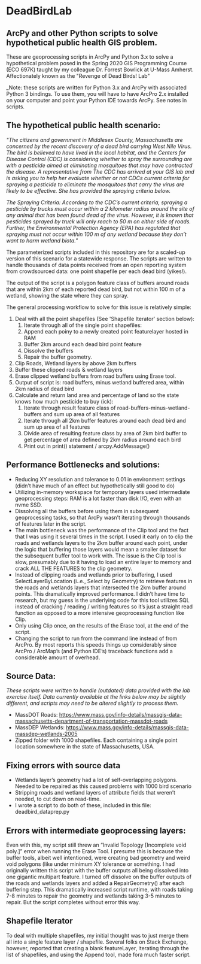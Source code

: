 # DeadBirdLab
## ArcPy and other Python scripts to solve hypothetical public health GIS problem. ##

These are geoprocessing scripts in ArcPy and Python 3.x to solve a hypothetical problem posed in the Spring 2020 GIS Programming Course (ECO 697K) taught by my colleague Dr. Forrest Bowlick at U-Mass Amherst. Affectionately known as the "Revenge of Dead Birds! Lab"

_Note: these scripts are written for Python 3.x and ArcPy with associated Python 3 bindings.  To use them, you will have to have ArcPro 2.x installed on your computer and point your Python IDE towards ArcPy.  See notes in scripts.

## The hypothetical public health scenario: ##

*"The citizens and government in Middlesex County, Massachusetts are concerned by the recent discovery of a dead bird carrying West Nile Virus. The bird is believed to have lived in the local habitat, and the Centers for Disease Control (CDC) is considering whether to spray the surrounding are with a pesticide aimed at eliminating mosquitoes that may have contracted the disease. A representative from The CDC has arrived at your GIS lab and is asking you to help her evaluate whether or not CDCs current criteria for spraying a pesticide to eliminate the mosquitoes that carry the virus are likely to be effective. She has provided the spraying criteria below.*

*The Spraying Criteria: According to the CDC’s current criteria, spraying a pesticide by trucks must occur within a 2 kilometer radius around the site of any animal that has been found dead of the virus. However, it is known that pesticides sprayed by truck will only reach to 50 m on either side of roads. Further, the Environmental Protection Agency (EPA) has regulated that spraying must not occur within 100 m of any wetland because they don’t want to harm wetland biota."*

The parameterized scripts included in this repository are for a scaled-up version of this scenario for a statewide response. The scripts are written to handle thousands of data points received from an open reporting system from crowdsourced data: one point shapefile per each dead bird (yikes!).

The output of the script is a polygon feature class of buffers around roads that are within 2km of each reported dead bird, but not within 100 m of a wetland, showing the state where they can spray.

The general processing workflow to solve for this issue is relatively simple:

1. Deal with all the point shapefiles (See 'Shapefile Iterator' section below):
    1. Iterate through all of the single point shapefiles:
    2. Append each poiny to a newly created point featurelayer hosted in RAM
    3. Buffer 2km around each dead bird point feature 
    4. Dissolve the buffers
    5. Repair the buffer geometry.
2. Clip Roads, Wetland layers by above 2km buffers
3. Buffer these clipped roads & wetland layers
4. Erase clipped wetland buffers from road buffers using Erase tool.
5. Output of script is: road buffers, minus wetland buffered area, within 2km radius of dead bird
6. Calculate and return land area and percentage of land so the state knows how much pesticide to buy (ick):
    1. Iterate through result feature class of road-buffers-minus-wetland-buffers and sum up area of all features
    2. Iterate through all 2km buffer features around each dead bird and sum up area of all features
    3. Divide area of resulting feature class by area of 2km bird buffer to get percentage of area defined by 2km radius around each bird
    4. Print out in print() statement / arcpy.AddMessage()


## Performance Bottlenecks and solutions: ##

- Reducing XY resolution and tolerance to 0.01 in environment settings (didn’t have much of an effect but hypothetically still good to do)
-	Utilizing in-memory workspace for temporary layers used intermediate geoprocessing steps: RAM is a lot faster than disk I/O, even with an nvme SSD.
-	Dissolving all the buffers before using them in subsequent geoprocessing tasks, so that ArcPy wasn’t iterating through thousands of features later in the script.
-	The main bottleneck was the performance of the Clip tool and the fact that I was using it several times in the script. I used it early on to clip the roads and wetlands layers to the 2km buffer around each point, under the logic that buffering those layers would mean a smaller dataset for the subsequent buffer tool to work with. The issue is the Clip tool is slow, presumably due to it having to load an entire layer to memory and crack ALL THE FEATURES to the clip geometry.
-	Instead of clipping roads and wetlands prior to buffering, I used SelectLayerByLocation (i..e., Select by Geometry) to retrieve features in the roads and wetlands layers that intersected the 2km buffer around points. This dramatically improved performance.  I didn’t have time to research, but my guess is the underlying code for this tool utilizes SQL instead of cracking / reading / writing features so it’s just a straight read function as opposed to a more intensive geoprocessing function like Clip.
-	Only using Clip once, on the results of the Erase tool, at the end of the script.
-	Changing the script to run from the command line instead of from ArcPro. By most reports this speeds things up considerably since ArcPro / ArcMap’s (and Python IDE’s) traceback functions add a considerable amount of overhead.

## Source Data: ##

_These scripts were written to handle (outdated) data provided with the lab exercise itself. Data currently available at the links below may be slightly different, and scripts may need to be altered slightly to process them._

- MassDOT Roads: https://www.mass.gov/info-details/massgis-data-massachusetts-department-of-transportation-massdot-roads
- MassDEP Wetlands: https://www.mass.gov/info-details/massgis-data-massdep-wetlands-2005
- Zipped folder with 1000 shapefiles. Each containing a single point location somewhere in the state of Massachusetts, USA.

## Fixing errors with source data ##

- Wetlands layer’s geometry had a lot of self-overlapping polygons. Needed to be repaired as this caused problems with 1000 bird scenario
- Stripping roads and wetland layers of attribute fields that weren’t needed, to cut down on read-time.
- I wrote a script to do both of these, included in this file: deadbird_dataprep.py

## Errors with intermediate geoprocessing layers: ##

Even with this, my script still threw an “Invalid Topology [Incomplete void poly.]” error when running the Erase Tool.  I presume this is because the buffer tools, albeit well intentioned, were creating bad geometry and weird void polygons (like under minimum  XY tolerance or something. I had originally written this script with the buffer outputs all being dissolved into one gigantic multipart feature. I turned off dissolve on the buffer outputs of the roads and wetlands layers and added a RepairGeometry() after each buffering step.  This dramatically increased script runtime, with roads taking 7-8 minutes to repair the geometry and wetlands taking 3-5 minutes to repair.  But the script completes without error this way. 

## Shapefile Iterator ##

To deal with multiple shapefiles, my initial thought was to just merge them all into a single feature layer / shapefile. Several folks on Stack Exchange, however, reported that creating a blank featureLayer, iterating through the list of shapefiles, and using the Append tool, made fora much faster script.  


